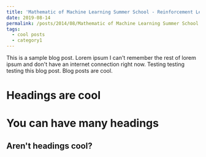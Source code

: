 ```yaml
---
title: 'Mathematic of Machine Learning Summer School - Reinforcement Learning'
date: 2019-08-14
permalink: /posts/2014/08/Mathematic of Machine Learning Summer School - Reinforcement Learning/
tags:
  - cool posts
  - category1
---
```


This is a sample blog post. Lorem ipsum I can't remember the rest of lorem ipsum and don't have an internet connection right now. Testing testing testing this blog post. Blog posts are cool. 

Headings are cool
======

You can have many headings
======

Aren't headings cool?
------
